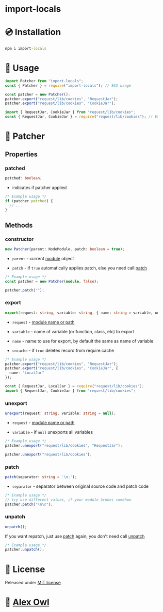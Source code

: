 # import-locals

# 💿 Installation

```bat
npm i import-locals
```

# 📖 Usage

```ts
import Patcher from "import-locals";
const { Patcher } = require("import-locals"); // ES5 usage

const patcher = new Patcher();
patcher.export("request/lib/cookies", "RequestJar");
patcher.export("request/lib/cookies", "CookieJar");

import { RequestJar, CookieJar } from "request/lib/cookies";
const { RequestJar, CookieJar } = require("request/lib/cookies"); // ES5 usage
```

# 🔬 Patcher

## Properties

### patched

```ts
patched: boolean;
```

- indicates if patcher applied

```ts
/* Example usage */
if (patcher.patched) {
  // ...
}
```

## Methods

### constructor

```ts
new Patcher(parent: NodeModule, patch: boolean = true);
```

- `parent` - current [module](https://nodejs.org/api/modules.html#modules_module) object

- `patch` - if `true` automatically applies patch, else you need call [patch](#patch)

```ts
/* Example usage */
const patcher = new Patcher(module, false);

patcher.patch("");
```

### export

```ts
export(request: string, variable: string, { name: string = variable, uncache: boolean = true });
```

- `request` - [module name or path](https://nodejs.org/api/modules.html#modules_module)

- `variable` - name of variable (or function, class, etc) to export

- `name` - name to use for export, by default the same as name of variable

- `uncache` - if `true` deletes record from require.cache

```ts
/* Example usage */
patcher.export("request/lib/cookies", "RequestJar");
patcher.export("request/lib/cookies", "CookieJar", {
  name: "LocalJar"
});

const { RequestJar, LocalJar } = require("request/lib/cookies");
import { RequestJar, CookieJar } from "request/lib/cookies";
```

### unexport

```ts
unexport(request: string, variable: string = null);
```

- `request` - [module name or path](https://nodejs.org/api/modules.html#modules_module)

- `variable` - if `null` unexports all variables

```ts
/* Example usage */
patcher.unexport("request/lib/cookies", "RequestJar");

patcher.unexport("request/lib/cookies");
```

### patch

```ts
patch(separator: string = '\n;');
```

- `separator` - separator between original source code and patch code

```js
/* Example usage */
// try use different values, if your module brokes somehow
patcher.patch("\n\n");
```

### unpatch

```ts
unpatch();
```

If you want repatch, just use [patch](#patch) again, you don't need call [unpatch](#unpatch)

```ts
/* Example usage */
patcher.unpatch();
```

# 📝 License

Released under [MIT license](https://AlexOwl.mit-license.org/)

# 🦉 [Alex Owl](https://github.com/AlexOwl)
